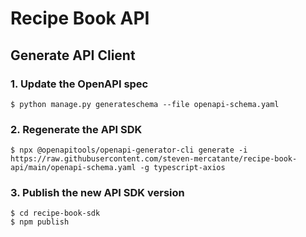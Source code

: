 # Recipe Book API

## Generate API Client
### 1. Update the OpenAPI spec
```
$ python manage.py generateschema --file openapi-schema.yaml
```

### 2. Regenerate the API SDK
```
$ npx @openapitools/openapi-generator-cli generate -i https://raw.githubusercontent.com/steven-mercatante/recipe-book-api/main/openapi-schema.yaml -g typescript-axios
```

### 3. Publish the new API SDK version
```
$ cd recipe-book-sdk
$ npm publish
```